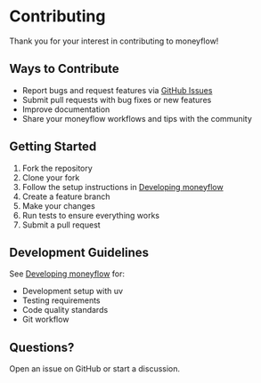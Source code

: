 # Contributing

Thank you for your interest in contributing to moneyflow!

## Ways to Contribute

- Report bugs and request features via [GitHub Issues](https://github.com/wesm/moneyflow/issues)
- Submit pull requests with bug fixes or new features
- Improve documentation
- Share your moneyflow workflows and tips with the community

## Getting Started

1. Fork the repository
2. Clone your fork
3. Follow the setup instructions in [Developing moneyflow](developing.md)
4. Create a feature branch
5. Make your changes
6. Run tests to ensure everything works
7. Submit a pull request

## Development Guidelines

See [Developing moneyflow](developing.md) for:
- Development setup with uv
- Testing requirements
- Code quality standards
- Git workflow

## Questions?

Open an issue on GitHub or start a discussion.

